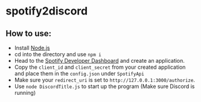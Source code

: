 # spotify2discord

## How to use:
* Install [Node.js](https://nodejs.org/en/)
* cd into the directory and use `npm i`
* Head to the [Spotify Developer Dashboard](https://developer.spotify.com/dashboard/applications) and create an application.
* Copy the `client_id` and `client_secret` from your created application and place them in the `config.json` under `SpotifyApi`
* Make sure your `redirect_uri` is set to `http://127.0.0.1:3000/authorize`.
* Use `node DiscordTitle.js` to start up the program (Make sure Discord is running)
